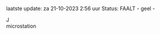 laatste update: 
za 21-10-2023  2:56   uur 
Status: FAALT - geel - 
<div class="service R">J</div><div class="service Y">microstation</div>